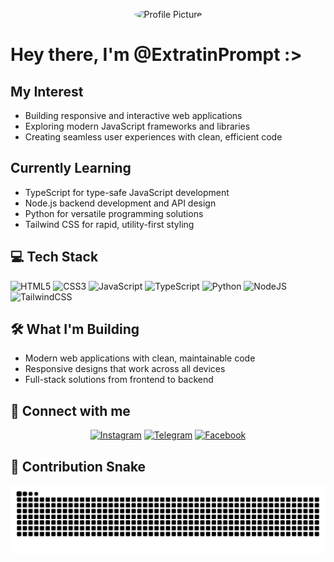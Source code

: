 
<!-- Profile Picture -->
<p align="center">
  <img src="https://i.pinimg.com/originals/11/1d/0d/111d0d822f1870b37ef735bffcce0e86.png" alt="Profile Picture" width="120" height="120" style="border-radius: 50%;">
</p>

# Hey there, I'm @ExtratinPrompt :>

## My Interest

-  Building responsive and interactive web applications 
-  Exploring modern JavaScript frameworks and libraries 
-  Creating seamless user experiences with clean, efficient code 

## Currently Learning

- TypeScript for type-safe JavaScript development
- Node.js backend development and API design
- Python for versatile programming solutions
- Tailwind CSS for rapid, utility-first styling

## 💻 Tech Stack

![HTML5](https://img.shields.io/badge/html5-%23E34F26.svg?style=for-the-badge&logo=html5&logoColor=white)
![CSS3](https://img.shields.io/badge/css3-%231572B6.svg?style=for-the-badge&logo=css3&logoColor=white)
![JavaScript](https://img.shields.io/badge/javascript-%23323330.svg?style=for-the-badge&logo=javascript&logoColor=%23F7DF1E)
![TypeScript](https://img.shields.io/badge/typescript-%23007ACC.svg?style=for-the-badge&logo=typescript&logoColor=white)
![Python](https://img.shields.io/badge/python-3670A0?style=for-the-badge&logo=python&logoColor=ffdd54)
![NodeJS](https://img.shields.io/badge/node.js-6DA55F?style=for-the-badge&logo=node.js&logoColor=white)
![TailwindCSS](https://img.shields.io/badge/tailwindcss-%2338B2AC.svg?style=for-the-badge&logo=tailwind-css&logoColor=white)

## 🛠 What I'm Building

- Modern web applications with clean, maintainable code
- Responsive designs that work across all devices
- Full-stack solutions from frontend to backend

## 🤝 Connect with me

<div align="center">
  

  [![Instagram](https://img.shields.io/badge/Instagram-%23E4405F.svg?style=for-the-badge&logo=Instagram&logoColor=white)](https://www.instagram.com/chris.10n/)
  [![Telegram](https://img.shields.io/badge/Telegram-2CA5E0?style=for-the-badge&logo=telegram&logoColor=white)](https://t.me/Chris10n)
  [![Facebook](https://img.shields.io/badge/Facebook-%231877F2.svg?style=for-the-badge&logo=Facebook&logoColor=white)](https://www.facebook.com/Chris.10tin)

</div>


## 🐍 Contribution Snake

<picture>
  <source media="(prefers-color-scheme: dark)" srcset="https://raw.githubusercontent.com/ExtratinPrompt/ExtratinPrompt/output/github-contribution-grid-snake-dark.svg">
  <source media="(prefers-color-scheme: light)" srcset="https://raw.githubusercontent.com/ExtratinPrompt/ExtratinPrompt/output/github-contribution-grid-snake.svg">
  <img alt="github contribution grid snake animation" src="https://raw.githubusercontent.com/ExtratinPrompt/ExtratinPrompt/output/github-contribution-grid-snake.svg">
</picture>

